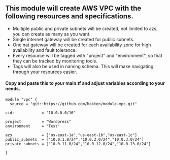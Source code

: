 ## This module will create AWS VPC with the following resources and specifications.

* Multiple public and private subnets will be created, not limited to azs, you can create as many as you want.
* Single internet gateway will be created for public subnets.
* One nat gateway will be created for each availability zone for high availability and fault tolerance.
* Every resource will be tagged with "project" and "environment", so that they can be tracked by monitoring tools.
* Tags will also be used in naming schema. This will make navigating through your resources easier.




#### Copy and paste this to your main.tf and adjust variables according to your needs.

```
module "vpc" {
  source = "git::https://github.com/hakten/module-vpc.git"

cidr            = "10.0.0.0/16"

project         = "Wordpress"
environment     = "Test"

azs             = ["us-east-1a","us-east-1b","us-east-1c"]
public_subnets  = ["10.0.1.0/24","10.0.2.0/24","10.0.3.0/24"]
private_subnets = ["10.0.11.0/24","10.0.12.0/24","10.0.13.0/24"]

}
  ```
